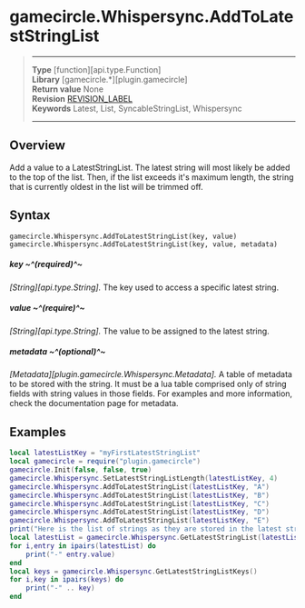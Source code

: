# gamecircle.Whispersync.AddToLatestStringList

> --------------------- ------------------------------------------------------------------------------------------
> __Type__              [function][api.type.Function]  
> __Library__           [gamecircle.*][plugin.gamecircle]  
> __Return value__      None  
> __Revision__          [REVISION_LABEL](REVISION_URL)  
> __Keywords__          Latest, List, SyncableStringList, Whispersync     
> --------------------- ------------------------------------------------------------------------------------------


## Overview
Add a value to a LatestStringList. The latest string will most likely be added to the top of the list. Then, if the list exceeds it's maximum length, the string that is currently oldest in the list will be trimmed off.

## Syntax
	gamecircle.Whispersync.AddToLatestStringList(key, value)
	gamecircle.Whispersync.AddToLatestStringList(key, value, metadata)
	
##### key ~^(required)^~
_[String][api.type.String]._ The key used to access a specific latest string.

##### value ~^(require)^~
_[String][api.type.String]._ The value to be assigned to the latest string.

##### metadata ~^(optional)^~
_[Metadata][plugin.gamecircle.Whispersync.Metadata]._ A table of metadata to be stored with the string. It must be a lua table comprised only of string fields with string values in those fields. For examples and more information, check the documentation page for metadata. 

## Examples

``````lua  
local latestListKey = "myFirstLatestStringList"  
local gamecircle = require("plugin.gamecircle")  
gamecircle.Init(false, false, true)  
gamecircle.Whispersync.SetLatestStringListLength(latestListKey, 4)  
gamecircle.Whispersync.AddToLatestStringList(latestListKey, "A")
gamecircle.Whispersync.AddToLatestStringList(latestListKey, "B")
gamecircle.Whispersync.AddToLatestStringList(latestListKey, "C")
gamecircle.Whispersync.AddToLatestStringList(latestListKey, "D") 
gamecircle.Whispersync.AddToLatestStringList(latestListKey, "E") 
print("Here is the list of strings as they are stored in the latest string list. They should be in the order from latest to oldest.")  
local latestList = gamecircle.Whispersync.GetLatestStringList(latestListKey)  
for i,entry in ipairs(latestList) do  
	print("-" entry.value)  
end  
local keys = gamecircle.Whispersync.GetLatestStringListKeys()  
for i,key in ipairs(keys) do  
	print("-" .. key)  
end  
``````
